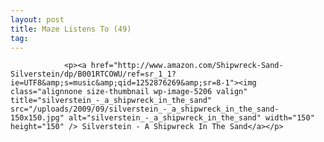 ```yaml
---
layout: post
title: Maze Listens To (49)
tag: 
---
```



                <p><a href="http://www.amazon.com/Shipwreck-Sand-Silverstein/dp/B001RTCOWU/ref=sr_1_1?ie=UTF8&amp;s=music&amp;qid=1252876269&amp;sr=8-1"><img class="alignnone size-thumbnail wp-image-5206 valign" title="silverstein_-_a_shipwreck_in_the_sand" src="/uploads/2009/09/silverstein_-_a_shipwreck_in_the_sand-150x150.jpg" alt="silverstein_-_a_shipwreck_in_the_sand" width="150" height="150" /> Silverstein - A Shipwreck In The Sand</a></p>
            
